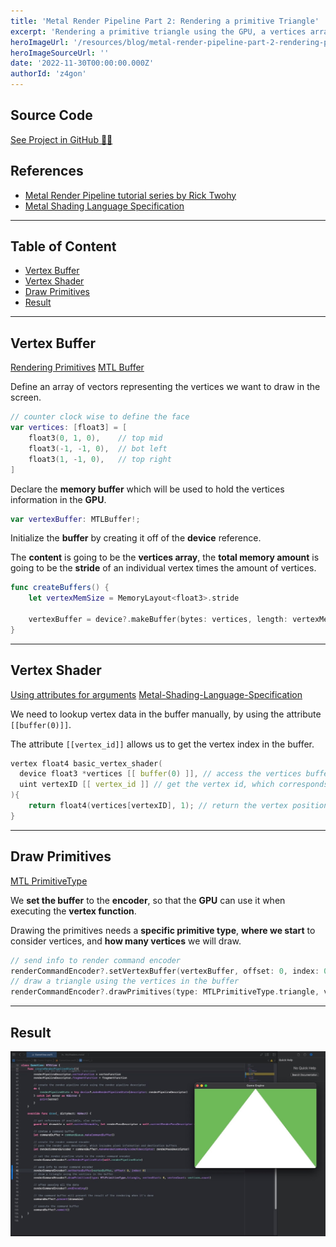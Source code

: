 ```yaml
---
title: 'Metal Render Pipeline Part 2: Rendering a primitive Triangle'
excerpt: 'Rendering a primitive triangle using the GPU, a vertices array, and a memory buffer. Writing a vertex function to access the individual vertices and passing them down to the fragment stage shader.'
heroImageUrl: '/resources/blog/metal-render-pipeline-part-2-rendering-primitive-triangle/cover.jpg'
heroImageSourceUrl: ''
date: '2022-11-30T00:00:00.000Z'
authorId: 'z4gon'
---
```


## Source Code

[See Project in GitHub 👩‍💻](https://github.com/z4gon/metal-render-pipeline)

## References

- [Metal Render Pipeline tutorial series by Rick Twohy](https://www.youtube.com/playlist?list=PLEXt1-oJUa4BVgjZt9tK2MhV_DW7PVDsg)
- [Metal Shading Language Specification](https://developer.apple.com/metal/Metal-Shading-Language-Specification.pdf)

---

## Table of Content

- [Vertex Buffer](#vertex-buffer)
- [Vertex Shader](#vertex-shader)
- [Draw Primitives](#draw-primitives)
- [Result](#result)

---

## Vertex Buffer

[Rendering Primitives](https://developer.apple.com/documentation/metal/using_a_render_pipeline_to_render_primitives)
[MTL Buffer](https://developer.apple.com/documentation/metal/mtlbuffer)

Define an array of vectors representing the vertices we want to draw in the screen.

```swift
// counter clock wise to define the face
var vertices: [float3] = [
    float3(0, 1, 0),    // top mid
    float3(-1, -1, 0),  // bot left
    float3(1, -1, 0),   // top right
]
```

Declare the **memory buffer** which will be used to hold the vertices information in the **GPU**.

```swift
var vertexBuffer: MTLBuffer!;
```

Initialize the **buffer** by creating it off of the **device** reference.

The **content** is going to be the **vertices array**, the **total memory amount** is going to be the **stride** of an individual vertex times the amount of vertices.

```swift
func createBuffers() {
    let vertexMemSize = MemoryLayout<float3>.stride

    vertexBuffer = device?.makeBuffer(bytes: vertices, length: vertexMemSize * vertices.count, options: [])
}
```

---

## Vertex Shader

[Using attributes for arguments](https://metalbyexample.com/vertex-descriptors/)
[Metal-Shading-Language-Specification](https://developer.apple.com/metal/Metal-Shading-Language-Specification.pdf)

We need to lookup vertex data in the buffer manually, by using the attribute `[[buffer(0)]]`.

The attribute `[[vertex_id]]` allows us to get the vertex index in the buffer.

```c
vertex float4 basic_vertex_shader(
  device float3 *vertices [[ buffer(0) ]], // access the vertices buffer at buffer with index 0
  uint vertexID [[ vertex_id ]] // get the vertex id, which corresponds to the index of the vertex in the buffer
){
    return float4(vertices[vertexID], 1); // return the vertex position in homogeneous screen space
}
```

---

## Draw Primitives

[MTL PrimitiveType](https://developer.apple.com/documentation/metal/mtlprimitivetype)

We **set the buffer** to the **encoder**, so that the **GPU** can use it when executing the **vertex function**.

Drawing the primitives needs a **specific primitive type**, **where we start** to consider vertices, and **how many vertices** we will draw.

```swift
// send info to render command encoder
renderCommandEncoder?.setVertexBuffer(vertexBuffer, offset: 0, index: 0)
// draw a triangle using the vertices in the buffer
renderCommandEncoder?.drawPrimitives(type: MTLPrimitiveType.triangle, vertexStart: 0, vertexCount: vertices.count)
```

---

## Result

![Picture](/resources/blog/metal-render-pipeline-part-2-rendering-primitive-triangle/cover.jpg)
